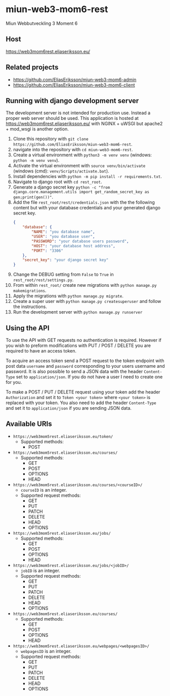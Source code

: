 # miun-web3-mom6-rest
Miun Webbutveckling 3 Moment 6

## Host
https://web3mom6rest.eliaseriksson.eu/

## Related projects
* https://github.com/EliasEriksson/miun-web3-mom6-admin
* https://github.com/EliasEriksson/miun-web3-mom6-client

## Running with django development server
The development server is not intended for production use. Instead a proper web server should be used.
This application is hosted at https://web3mom6rest.eliaseriksson.eu/ with NGINX + uWSGI but apache2 + mod_wsgi is another option.
1. Clone this repository with `git clone https://github.com/EliasEriksson/miun-web3-mom6-rest`.
2. navigate into the repository with `cd miun-web3-mom6-rest`.
3. Create a virtual environment with `python3 -m venv venv` (windows: `python -m venv venv`).
4. Activate the virtual environment with `source venv/bin/activate` (windows (cmd): `venv/Scripts/activate.bat`).
5. Install dependencies with `python -m pip install -r requirements.txt`.
6. Navigate to django root with `cd rest_root`.
7. Generate a django secret key 
`python -c "from django.core.management.utils import get_random_secret_key as gen;print(gen())"`.
8. Add the file `rest_root/rest/credentials.json` with the the following content but with your database credentials 
   and your generated django secret key.
   ```json
   {
       "database": {
           "NAME": "you database name",
           "USER": "you database user",
           "PASSWORD": "your database users password",
           "HOST": "your database host address",
           "PORT": "3306"
       },
       "secret_key": "your django secret key"
   }
   ```
9. Change the DEBUG setting from `False` to `True` in `rest_root/rest/settings.py`.
10. From within `rest_root/` create new migrations with `python manage.py makemigrations`.
11. Apply the migrations with `python manage.py migrate`.
12. Create a super user with `python manage.py createsuperuser` and follow the instructions.
13. Run the development server with `python manage.py runserver`

## Using the API
To use the API with GET requests no authentication is required. However if you wish to preform
modifications with PUT / POST / DELETE you are required to have an access token. 

To acquire an access token send a POST request to the token endpoint with post data `username` and `password` 
corresponding to your users username and password. It is also possible to send a JSON data with the header
`Content-Type` set to `application/json`. If you do not have a user I need to create one for you.

To make a POST / PUT / DELETE request using your token add the header `Authorization` and set it to
`Token <your token>` where `<your token>` is replaced with your token. You also need to add the header
`Content-Type` and set it to `application/json` if you are sending JSON data. 

## Available URIs
* `https://web3mom5rest.eliaseriksson.eu/token/`
  * Supported methods:
    * POST
* `https://web3mom5rest.eliaseriksson.eu/courses/`
  * Supported methods:
    * GET 
    * POST
    * OPTIONS
    * HEAD
* `https://web3mom5rest.eliaseriksson.eu/courses/<courseID>/` 
  * `courseID` is an integer.
  * Supported request methods:
    * GET
    * PUT
    * PATCH
    * DELETE
    * HEAD
    * OPTIONS
* `https://web3mom5rest.eliaseriksson.eu/jobs/`
  * Supported methods:
    * GET 
    * POST
    * OPTIONS
    * HEAD
* `https://web3mom5rest.eliaseriksson.eu/jobs/<jobID>/` 
  * `jobID` is an integer.
  * Supported request methods:
    * GET
    * PUT
    * PATCH
    * DELETE
    * HEAD
    * OPTIONS
* `https://web3mom5rest.eliaseriksson.eu/courses/`
  * Supported methods:
    * GET 
    * POST
    * OPTIONS
    * HEAD
* `https://web3mom5rest.eliaseriksson.eu/webpages/<webpagesID>/` 
  * `webpagesID` is an integer.
  * Supported request methods:
    * GET
    * PUT
    * PATCH
    * DELETE
    * HEAD
    * OPTIONS
